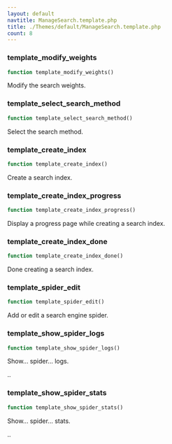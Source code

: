 ```yaml
---
layout: default
navtitle: ManageSearch.template.php
title: ./Themes/default/ManageSearch.template.php
count: 8
---
```


### template_modify_weights

```php
function template_modify_weights()
```
Modify the search weights.



### template_select_search_method

```php
function template_select_search_method()
```
Select the search method.



### template_create_index

```php
function template_create_index()
```
Create a search index.



### template_create_index_progress

```php
function template_create_index_progress()
```
Display a progress page while creating a search index.



### template_create_index_done

```php
function template_create_index_done()
```
Done creating a search index.



### template_spider_edit

```php
function template_spider_edit()
```
Add or edit a search engine spider.



### template_show_spider_logs

```php
function template_show_spider_logs()
```
Show... spider... logs.

..

### template_show_spider_stats

```php
function template_show_spider_stats()
```
Show... spider... stats.

..

